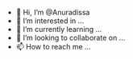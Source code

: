 - 👋 Hi, I’m @Anuradissa
- 👀 I’m interested in ...
- 🌱 I’m currently learning ...
- 💞️ I’m looking to collaborate on ...
- 📫 How to reach me ...

<!---
Anuradissa/Anuradissa is a ✨ special ✨ repository because its `README.md` (this file) appears on your GitHub profile.
You can click the Preview link to take a look at your changes.
--->
